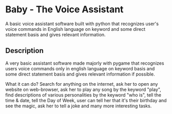 # Baby - The Voice Assistant

A basic voice assistant software built with python that recognizes user's voice commands in English language on keyword and some direct statement basis and gives relevant information.

## Description
A very basic assistant software made majorly with pygame that recognizes users voice commands only in english language on keyword basis and some direct statement basis and gives relevant information if possible.

What it can do? Search for anything on the internet, ask her to open any website on web-browser, ask her to play any song by the keyword "play", find descriptions of various personalities by the keyword "who is", tell the time & date, tell the Day of Week, user can tell her that it's their birthday and see the magic, ask her to tell a joke and many more interesting tasks.
